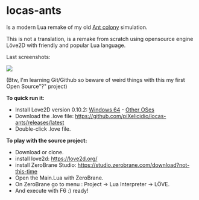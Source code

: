 # locas-ants
Is a modern Lua remake of my old [Ant colony](https://www.youtube.com/watch?v=G5wb4f5n6qQ) simulation.

This is not a translation, is a remake from scratch using opensource engine Löve2D with friendly and popular Lua language.

Last screenshots:

![](https://raw.githubusercontent.com/piXelicidio/locas-ants/develop/screenshots/nicePath.gif)

(Btw, I'm learning Git/Github so beware of weird things with this my first Open Source"?" project) 

**To quick run it:**
- Install Love2D version 0.10.2: [Windows 64](https://bitbucket.org/rude/love/downloads/love-0.10.2-win64.exe) - [Other OSes](https://bitbucket.org/rude/love/downloads/?tab=downloads)
- Download the .love file: https://github.com/piXelicidio/locas-ants/releases/latest
- Double-click .love file.

**To play with the source project:** 
- Download or clone.
- install love2d: https://love2d.org/
- install ZeroBrane Studio: https://studio.zerobrane.com/download?not-this-time 
- Open the Main.Lua with ZeroBrane.
- On ZeroBrane go to menu : Project -> Lua Interpreter -> LÖVE.
- And execute with F6 :) ready!

